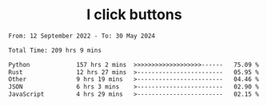 <h1 align="center">
I click buttons
</h1>

<!--START_SECTION:waka-->

```txt
From: 12 September 2022 - To: 30 May 2024

Total Time: 209 hrs 9 mins

Python             157 hrs 2 mins  >>>>>>>>>>>>>>>>>>>------   75.09 %
Rust               12 hrs 27 mins  >------------------------   05.95 %
Other              9 hrs 19 mins   >------------------------   04.46 %
JSON               6 hrs 3 mins    >------------------------   02.90 %
JavaScript         4 hrs 29 mins   >------------------------   02.15 %
```

<!--END_SECTION:waka-->
